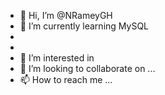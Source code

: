 - 👋 Hi, I’m @NRameyGH
- 🌱 I’m currently learning MySQL
- 
- 
- 👀 I’m interested in 
- 💞️ I’m looking to collaborate on ...
- 📫 How to reach me ...

<!---
NRameyGH/NRameyGH is a ✨ special ✨ repository because its `README.md` (this file) appears on your GitHub profile.
You can click the Preview link to take a look at your changes.
--->
